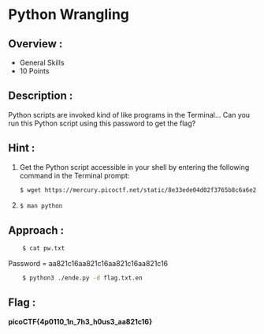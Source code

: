# Python Wrangling

## Overview :

* General Skills
* 10 Points

## Description :

Python scripts are invoked kind of like programs in the Terminal... Can you run this Python script using this password to get the flag?

## Hint :

1. Get the Python script accessible in your shell by entering the following command in the Terminal prompt: 
    ```bash
    $ wget https://mercury.picoctf.net/static/8e33ede04d02f3765b8c6a6e24d72733/ende.py 
    ```

1.  ```bash
    $ man python
    ``` 


## Approach :

```bash
    $ cat pw.txt
```
Password = aa821c16aa821c16aa821c16aa821c16

```bash
    $ python3 ./ende.py -d flag.txt.en
```

## Flag : 

**picoCTF{4p0110_1n_7h3_h0us3_aa821c16}**
